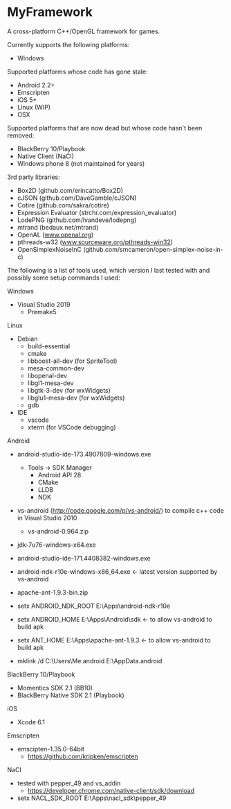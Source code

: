 MyFramework
===========
A cross-platform C++/OpenGL framework for games.

Currently supports the following platforms:
- Windows

Supported platforms whose code has gone stale:
- Android 2.2+
- Emscripten
- iOS 5+
- Linux (WIP)
- OSX

Supported platforms that are now dead but whose code hasn't been removed:
- BlackBerry 10/Playbook
- Native Client (NaCl)
- Windows phone 8 (not maintained for years)

3rd party libraries:
- Box2D (github.com/erincatto/Box2D)
- cJSON (github.com/DaveGamble/cJSON)
- Cotire (github.com/sakra/cotire)
- Expression Evaluator (strchr.com/expression_evaluator)
- LodePNG (github.com/lvandeve/lodepng)
- mtrand (bedaux.net/mtrand)
- OpenAL (www.openal.org)
- pthreads-w32 (www.sourceware.org/pthreads-win32)
- OpenSimplexNoiseInC (github.com/smcameron/open-simplex-noise-in-c)

The following is a list of tools used, which version I last tested with and possibly some setup commands I used:

Windows
- Visual Studio 2019
    - Premake5

Linux
- Debian
    - build-essential
    - cmake
    - libboost-all-dev (for SpriteTool)
    - mesa-common-dev
    - libopenal-dev
    - libgl1-mesa-dev
    - libgtk-3-dev (for wxWidgets)
    - libglu1-mesa-dev (for wxWidgets)
    - gdb
- IDE
    - vscode
    - xterm (for VSCode debugging)
    
Android
- android-studio-ide-173.4907809-windows.exe
    - Tools -> SDK Manager
        - Android API 28
        - CMake
        - LLDB
        - NDK

- vs-android (http://code.google.com/p/vs-android/) to compile c++ code in Visual Studio 2010
    - vs-android-0.964.zip
- jdk-7u76-windows-x64.exe
- android-studio-ide-171.4408382-windows.exe
- android-ndk-r10e-windows-x86_64.exe <- latest version supported by vs-android
- apache-ant-1.9.3-bin.zip
- setx ANDROID_NDK_ROOT E:\Apps\android-ndk-r10e
- setx ANDROID_HOME E:\Apps\Android\sdk <- to allow vs-android to build apk
- setx ANT_HOME E:\Apps\apache-ant-1.9.3 <- to allow vs-android to build apk
- mklink /d C:\Users\Me\.android E:\AppData\.android

BlackBerry 10/Playbook
- Momentics SDK 2.1 (BB10)
- BlackBerry Native SDK 2.1 (Playbook)
    
iOS
- Xcode 6.1
    
Emscripten
- emscipten-1.35.0-64bit
    - https://github.com/kripken/emscripten
    
NaCl
- tested with pepper_49 and vs_addin
    - https://developer.chrome.com/native-client/sdk/download
- setx NACL_SDK_ROOT E:\Apps\nacl_sdk\pepper_49
